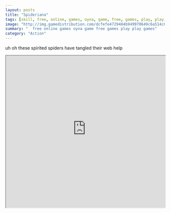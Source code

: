 ```yaml
---
layout: posts
title: "Spideriana"
tags: [skill, free, online, games, oyna, game, free, games, play, play, games]
image: "http://img.gamedistribution.com/dcfefe4729484b949970649c6a514c07.jpg"
summary: "  free online games oyna game free games play play games"
category: "Action"
---
```


uh oh these spirited spiders have tangled their web help

<iframe width="100%" height="480px;" src="http://flash.gamedistribution.com?game=dcfefe4729484b949970649c6a514c07"></iframe>